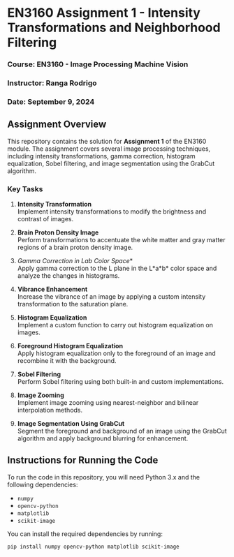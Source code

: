# EN3160 Assignment 1 - Intensity Transformations and Neighborhood Filtering

### Course: EN3160 - Image Processing Machine Vision
### Instructor: Ranga Rodrigo  
### Date: September 9, 2024

## Assignment Overview

This repository contains the solution for **Assignment 1** of the EN3160 module. The assignment covers several image processing techniques, including intensity transformations, gamma correction, histogram equalization, Sobel filtering, and image segmentation using the GrabCut algorithm.

### Key Tasks

1. **Intensity Transformation**  
   Implement intensity transformations to modify the brightness and contrast of images.

2. **Brain Proton Density Image**  
   Perform transformations to accentuate the white matter and gray matter regions of a brain proton density image.

3. **Gamma Correction in L*a*b* Color Space**  
   Apply gamma correction to the L plane in the L\*a\*b\* color space and analyze the changes in histograms.

4. **Vibrance Enhancement**  
   Increase the vibrance of an image by applying a custom intensity transformation to the saturation plane.

5. **Histogram Equalization**  
   Implement a custom function to carry out histogram equalization on images.

6. **Foreground Histogram Equalization**  
   Apply histogram equalization only to the foreground of an image and recombine it with the background.

7. **Sobel Filtering**  
   Perform Sobel filtering using both built-in and custom implementations.

8. **Image Zooming**  
   Implement image zooming using nearest-neighbor and bilinear interpolation methods.

9. **Image Segmentation Using GrabCut**  
   Segment the foreground and background of an image using the GrabCut algorithm and apply background blurring for enhancement.

## Instructions for Running the Code

To run the code in this repository, you will need Python 3.x and the following dependencies:

- `numpy`
- `opencv-python`
- `matplotlib`
- `scikit-image`

You can install the required dependencies by running:

```bash
pip install numpy opencv-python matplotlib scikit-image
